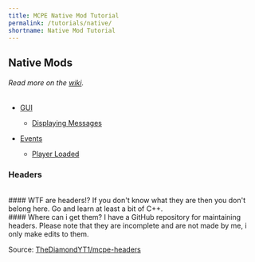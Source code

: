 ```yaml
---
title: MCPE Native Mod Tutorial
permalink: /tutorials/native/
shortname: Native Mod Tutorial
---
```

## Native Mods
###### Read more on the [wiki](../../wiki/types/native/).

* [GUI](gui/)  
  * [Displaying Messages](gui/display-message)  
  
* [Events](events/)  
  * [Player Loaded](events/player-loaded)  
  
  
### Headers
<br>
#### WTF are headers!?
If you don't know what they are then you don't belong here. Go and learn at least a bit of C++.
<br>
#### Where can i get them?
I have a GitHub repository for maintaining headers. Please note that they are incomplete and are not made by me, i only make edits to them.
  
Source: [TheDiamondYT1/mcpe-headers](https://github.com/TheDiamondYT1/mcpe-headers)
